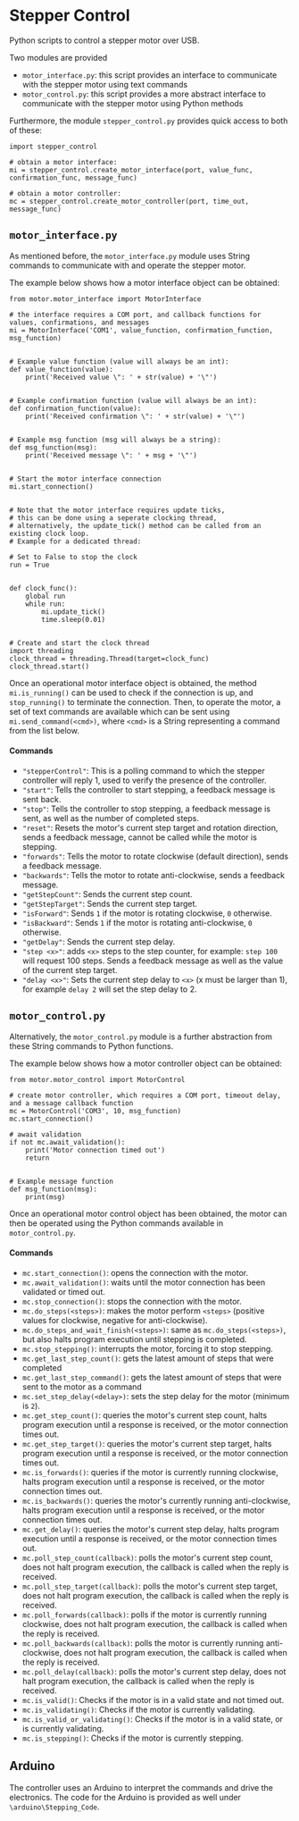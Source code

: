 # Stepper Control
Python scripts to control a stepper motor over USB.

Two modules are provided
 - `motor_interface.py`: this script provides an interface to communicate with the stepper motor using text commands
 - `motor_control.py`: this script provides a more abstract interface to communicate with the stepper motor using Python methods
 
 Furthermore, the module `stepper_control.py` provides quick access to both of these:
 ````
import stepper_control

# obtain a motor interface:
mi = stepper_control.create_motor_interface(port, value_func, confirmation_func, message_func)

# obtain a motor controller:
mc = stepper_control.create_motor_controller(port, time_out, message_func)
 ````


## `motor_interface.py`
As mentioned before, the `motor_interface.py` module uses String commands to communicate with and operate the stepper motor.

The example below shows how a motor interface object can be obtained:
````
from motor.motor_interface import MotorInterface

# the interface requires a COM port, and callback functions for values, confirmations, and messages
mi = MotorInterface('COM1', value_function, confirmation_function, msg_function)


# Example value function (value will always be an int):
def value_function(value):
    print('Received value \": ' + str(value) + '\"')


# Example confirmation function (value will always be an int):
def confirmation_function(value):
    print('Received confirmation \": ' + str(value) + '\"')


# Example msg function (msg will always be a string):
def msg_function(msg):
    print('Received message \": ' + msg + '\"')


# Start the motor interface connection
mi.start_connection()


# Note that the motor interface requires update ticks,
# this can be done using a seperate clocking thread,
# alternatively, the update_tick() method can be called from an existing clock loop.
# Example for a dedicated thread: 

# Set to False to stop the clock
run = True


def clock_func():
    global run
    while run:
        mi.update_tick()
        time.sleep(0.01)


# Create and start the clock thread
import threading
clock_thread = threading.Thread(target=clock_func)
clock_thread.start()
````

Once an operational motor interface object is obtained, the method `mi.is_running()` can be used to check if the connection is up, and `stop_running()` to terminate the connection.
Then, to operate the motor, a set of text commands are available which can be sent using `mi.send_command(<cmd>)`, where `<cmd>` is a String representing a command from the list below.

#### Commands
- `"stepperControl"`: This is a polling command to which the stepper controller will reply 1, used to verify the presence of the controller.
- `"start"`: Tells the controller to start stepping, a feedback message is sent back.
- `"stop"`: Tells the controller to stop stepping, a feedback message is sent, as well as the number of completed steps.
- `"reset"`: Resets the motor's current step target and rotation direction, sends a feedback message, cannot be called while the motor is stepping.
- `"forwards"`: Tells the motor to rotate clockwise (default direction), sends a feedback message.
- `"backwards"`: Tells the motor to rotate anti-clockwise, sends a feedback message.
- `"getStepCount"`: Sends the current step count.
- `"getStepTarget"`: Sends the current step target.
- `"isForward"`: Sends `1` if the motor is rotating clockwise, `0` otherwise.
- `"isBackward"`: Sends `1` if the motor is rotating anti-clockwise, `0` otherwise.
- `"getDelay"`: Sends the current step delay.
- `"step <x>"`: adds `<x>` steps to the step counter, for example: `step 100` will request 100 steps. Sends a feedback message as well as the value of the current step target.
- `"delay <x>"`: Sets the current step delay to `<x>` (x must be larger than 1), for example `delay 2` will set the step delay to 2.


## `motor_control.py`
Alternatively, the `motor_control.py` module is a further abstraction from these String commands to Python functions.

The example below shows how a motor controller object can be obtained:
````
from motor.motor_control import MotorControl

# create motor controller, which requires a COM port, timeout delay, and a message callback function
mc = MotorControl('COM3', 10, msg_function)
mc.start_connection()

# await validation
if not mc.await_validation():
    print('Motor connection timed out')
    return


# Example message function
def msg_function(msg):
    print(msg)
````

Once an operational motor control object has been obtained, the motor can then be operated using the Python commands available in `motor_control.py`.

#### Commands
 - `mc.start_connection()`: opens the connection with the motor.
 - `mc.await_validation()`: waits until the motor connection has been validated or timed out.
 - `mc.stop_connection()`: stops the connection with the motor.
 - `mc.do_steps(<steps>)`: makes the motor perform `<steps>` (positive values for clockwise, negative for anti-clockwise).
 - `mc.do_steps_and_wait_finish(<steps>)`: same as `mc.do_steps(<steps>)`, but also halts program execution until stepping is completed.
 - `mc.stop_stepping()`: interrupts the motor, forcing it to stop stepping.
 - `mc.get_last_step_count()`: gets the latest amount of steps that were completed
 - `mc.get_last_step_command()`: gets the latest amount of steps that were sent to the motor as a command
 - `mc.set_step_delay(<delay>)`: sets the step delay for the motor (minimum is `2`).
 - `mc.get_step_count()`: queries the motor's current step count, halts program execution until a response is received, or the motor connection times out.
 - `mc.get_step_target()`: queries the motor's current step target, halts program execution until a response is received, or the motor connection times out.
 - `mc.is_forwards()`: queries if the motor is currently running clockwise, halts program execution until a response is received, or the motor connection times out.
 - `mc.is_backwards()`: queries the motor's currently running anti-clockwise, halts program execution until a response is received, or the motor connection times out.
 - `mc.get_delay()`: queries the motor's current step delay, halts program execution until a response is received, or the motor connection times out.
 - `mc.poll_step_count(callback)`: polls the motor's current step count, does not halt program execution, the callback is called when the reply is received.
 - `mc.poll_step_target(callback)`: polls the motor's current step target, does not halt program execution, the callback is called when the reply is received.
 - `mc.poll_forwards(callback)`: polls if the motor is currently running clockwise, does not halt program execution, the callback is called when the reply is received.
 - `mc.poll_backwards(callback)`: polls the motor is currently running anti-clockwise, does not halt program execution, the callback is called when the reply is received.
 - `mc.poll_delay(callback)`: polls the motor's current step delay, does not halt program execution, the callback is called when the reply is received.
 - `mc.is_valid()`: Checks if the motor is in a valid state and not timed out.
 - `mc.is_validating()`: Checks if the motor is currently validating.
 - `mc.is_valid_or_validating()`: Checks if the motor is in a valid state, or is currently validating.
 - `mc.is_stepping()`: Checks if the motor is currently stepping.
 
 
 ## Arduino
The controller uses an Arduino to interpret the commands and drive the electronics.
The code for the Arduino is provided as well under `\arduino\Stepping_Code`.
